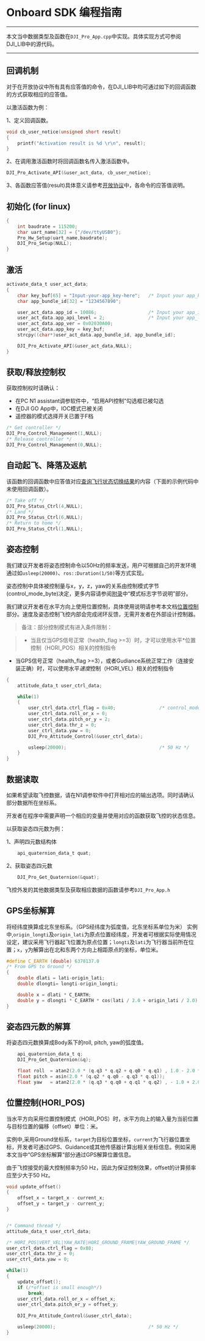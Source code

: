 # Onboard SDK 编程指南

---

本文当中数据类型及函数在`DJI_Pro_App.cpp`中实现。具体实现方式可参阅DJI_LIB中的源代码。  

---

## 回调机制

对于在开放协议中所有具有应答值的命令，在DJI_LIB中均可通过如下的回调函数的方式获取相应的应答值。

以激活函数为例：  

1、定义回调函数。

~~~c
void cb_user_notice(unsigned short result)
{
    printf("Activation result is %d \r\n", result);
}
~~~

2、在调用激活函数时将回调函数名传入激活函数中。

~~~c
DJI_Pro_Activate_API(&user_act_data, cb_user_notice);
~~~

3、各函数应答值(result)具体意义请参考[开放协议](开放协议.md#命令数据说明)中，各命令的应答值说明。

## 初始化  (for linux)

~~~c
{
    int baudrate = 115200;
    char uart_name[32] = {"/dev/ttyUSB0"};
    Pro_Hw_Setup(uart_name,baudrate);
    DJI_Pro_Setup(NULL);
}
~~~

## 激活

~~~c
activate_data_t user_act_data; 
{
    char key_buf[65] = "Input-your-app_key-here";   /* Input your app_key */
    char app_bundle_id[32] = "1234567890";

    user_act_data.app_id = 10086;                   /* Input your app_id */
    user_act_data.app_api_level = 2;                /* Input your app_level */
    user_act_data.app_ver = 0x02030A00; 
    user_act_data.app_key = key_buf;  
    strcpy((char*)user_act_data.app_bundle_id, app_bundle_id);

    DJI_Pro_Activate_API(&user_act_data,NULL);
}
~~~

## 获取/释放控制权

获取控制权时请确认：  

* 在PC N1 assistant调参软件中，“启用API控制”勾选框已被勾选  
* 在DJI GO App中，IOC模式已被关闭  
* 遥控器的模式选择开关已置于F档  

~~~c
/* Get controller */
DJI_Pro_Control_Management(1,NULL);
/* Release controller */
DJI_Pro_Control_Management(0,NULL);
~~~

## 自动起飞、降落及返航

该函数的回调函数中应答值对应[查询飞行状态切换结果](开放协议.md#命令码-0x02-查询飞行状态切换结果)的内容（下面的示例代码中未使用回调函数）。  
~~~c
/* Take off */
DJI_Pro_Status_Ctrl(4,NULL);
/* Land */
DJI_Pro_Status_Ctrl(6,NULL);
/* Return to home */
DJI_Pro_Status_Ctrl(1,NULL);
~~~

## 姿态控制

我们建议开发者将姿态控制命令以50Hz的频率发送，用户可根据自己的开发环境通过如`usleep(20000)`、`ros::Duration(1/50)`等方式实现。  

姿态控制中具体被控制量与x，y，z，yaw的关系由控制模式字节(control_mode_byte)决定，更多内容请参阅[附录](附录.md#模式标志字节说明)中“模式标志字节说明”部分。

我们建议开发者在水平方向上使用位置控制，具体使用说明请参考本文档[位置控制](#位置控制hori_pos)部分。速度及姿态控制飞控内部会完成闭环反馈，无需开发者在外部设计控制器。   

>备注：部分控制模式有进入条件限制：

>- 当且仅当GPS信号正常（health\_flag >=3）时，才可以使用水平*位置控制（HORI_POS）相关的控制指令
- 当GPS信号正常（health\_flag >=3），或者Gudiance系统正常工作（连接安装正确）时，可以使用水平*速度*控制（HORI_VEL）相关的控制指令

~~~c
{
    attitude_data_t user_ctrl_data;

    while(1)
    {
        user_ctrl_data.ctrl_flag = 0x40;                /* control_mode_byte */
        user_ctrl_data.roll_or_x = 0;
        user_ctrl_data.pitch_or_y = 2;
        user_ctrl_data.thr_z = 0;
        user_ctrl_data.yaw = 0;
        DJI_Pro_Attitude_Control(&user_ctrl_data);  

        usleep(20000);                                  /* 50 Hz */ 
    }
}
~~~

## 数据读取

如果希望读取飞控数据，请在N1调参软件中打开相对应的输出选项。同时请确认部分数据所在坐标系。

开发者在程序中需要声明一个相应的变量并使用对应的函数获取飞控的状态信息。

以获取姿态四元数为例：  

1、声明四元数结构体

~~~c
    api_quaternion_data_t quat;
~~~

2、获取姿态四元数

~~~c
    DJI_Pro_Get_Quaternion(&quat);
~~~

飞控外发的其他数据类型及获取相应数据的函数请参考`DJI_Pro_App.h`

## GPS坐标解算

将经纬度换算成北东坐标系。（GPS经纬度为弧度值，北东坐标系单位为米）
实例中,`origin_longti`及`origin_lati`为原点位置经纬度，开发者可根据实际使用情况设定，建议采用飞行器起飞位置为原点位置；`longti`及`lati`为飞行器当前所在位置；`x`，`y`为解算出在北和东两个方向上相距原点的坐标，单位米。

~~~c
#define C_EARTH (double) 6378137.0
/* From GPS to Ground */
{
    double dlati = lati-origin_lati;
    double dlongti= longti-origin_longti;

    double x = dlati * C_EARTH;
    double y = dlongti * C_EARTH * cos(lati / 2.0 + origin_lati / 2.0);
}
~~~

## 姿态四元数的解算

将姿态四元数换算成Body系下的roll, pitch, yaw的弧度值。  

~~~c
    api_quaternion_data_t q;
    DJI_Pro_Get_Quaternion(&q);

    float roll  = atan2(2.0 * (q.q3 * q.q2 + q.q0 * q.q1) , 1.0 - 2.0 * (q.q1 * q.q1 + q.q2 * q.q2));
    float pitch = asin(2.0 * (q.q2 * q.q0 - q.q3 * q.q1));
    float yaw   = atan2(2.0 * (q.q3 * q.q0 + q.q1 * q.q2) , - 1.0 + 2.0 * (q.q0 * q.q0 + q.q1 * q.q1));
~~~

## 位置控制(HORI_POS)

当水平方向采用位置控制模式（HORI_POS）时，水平方向上的输入量为当前位置与目标位置的偏移（offset）单位：米。  

实例中,采用Ground坐标系，`target`为目标位置坐标，`current`为飞行器位置坐标，开发者可通过GPS、Guidance或其他传感器计算出相关坐标信息。例如采用本文当中“GPS坐标解算“部分通过GPS解算位置信息。

由于飞控接受的最大控制频率为50 Hz，因此为保证控制效果，offset的计算频率应至少大于50 Hz。

~~~c
void update_offset()
{
    offset_x = target_x - current_x;
    offset_y = target_y - current_y;
}


/* Command thread */
attitude_data_t user_ctrl_data;

/* HORI_POS|VERT_VEL|YAW_RATE|HORI_GROUND_FRAME|YAW_GROUND_FRAME */
user_ctrl_data.ctrl_flag = 0x88;
user_ctrl_data.thr_z = 0;
user_ctrl_data.yaw = 0;

while(1)                                            
{
    update_offset();
    if (/*offset is small enough*/)
        break;
    user_ctrl_data.roll_or_x = offset_x;
    user_ctrl_data.pitch_or_y = offset_y;
    
    DJI_Pro_Attitude_Control(&user_ctrl_data);

    usleep(20000);                                  /* 50 Hz */
}
~~~


